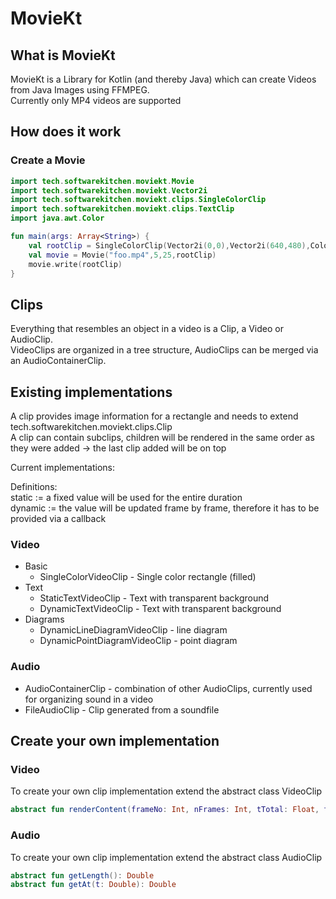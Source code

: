 # MovieKt
## What is MovieKt
MovieKt is a Library for Kotlin (and thereby Java) which can create Videos from
Java Images using FFMPEG.  
Currently only MP4 videos are supported
## How does it work
### Create a Movie
``` kotlin
import tech.softwarekitchen.moviekt.Movie
import tech.softwarekitchen.moviekt.Vector2i
import tech.softwarekitchen.moviekt.clips.SingleColorClip
import tech.softwarekitchen.moviekt.clips.TextClip
import java.awt.Color

fun main(args: Array<String>) {
    val rootClip = SingleColorClip(Vector2i(0,0),Vector2i(640,480),Color(128,64,64))
    val movie = Movie("foo.mp4",5,25,rootClip)
    movie.write(rootClip)
}

```

## Clips 
Everything that resembles an object in a video is a Clip, a Video or AudioClip.  
VideoClips are organized in a tree structure, AudioClips can be merged via an AudioContainerClip.

## Existing implementations
A clip provides image information for a rectangle and needs to extend tech.softwarekitchen.moviekt.clips.Clip  
A clip can contain subclips, children will be rendered in the same order as they were added -> the last clip added will be on top

Current implementations:  
  
Definitions:  
static := a fixed value will be used for the entire duration  
dynamic := the value will be updated frame by frame, therefore it has to be provided via a callback

### Video
* Basic
  * SingleColorVideoClip - Single color rectangle (filled)
* Text
  * StaticTextVideoClip - Text with transparent background  
  * DynamicTextVideoClip - Text with transparent background
* Diagrams
  * DynamicLineDiagramVideoClip - line diagram
  * DynamicPointDiagramVideoClip - point diagram

### Audio
* AudioContainerClip - combination of other AudioClips, currently used for organizing sound in a video
* FileAudioClip - Clip generated from a soundfile

## Create your own implementation
### Video
To create your own clip implementation extend the abstract class VideoClip
``` kotlin
abstract fun renderContent(frameNo: Int, nFrames: Int, tTotal: Float, tInternal: Float): BufferedImage
```
### Audio
To create your own clip implementation extend the abstract class AudioClip
``` kotlin
abstract fun getLength(): Double
abstract fun getAt(t: Double): Double
```
